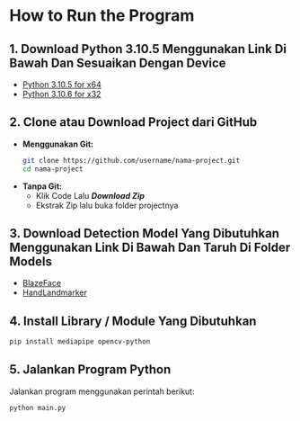 
# How to Run the Program

## 1. Download Python 3.10.5 Menggunakan Link Di Bawah Dan Sesuaikan Dengan Device

- [Python 3.10.5 for x64](https://www.python.org/ftp/python/3.10.5/python-3.10.5-amd64.exe)
- [Python 3.10.6 for x32](https://www.python.org/ftp/python/3.10.6/python-3.10.6.exe)

## 2. Clone atau Download Project dari GitHub
- **Menggunakan Git:**
  ```bash
  git clone https://github.com/username/nama-project.git
  cd nama-project

- **Tanpa Git:**
  - Klik Code Lalu ***Download Zip***
  - Ekstrak Zip lalu buka folder projectnya

## 3. Download Detection Model Yang Dibutuhkan Menggunakan Link Di Bawah Dan Taruh Di Folder Models

- [BlazeFace](https://storage.googleapis.com/mediapipe-models/face_detector/blaze_face_short_range/float16/latest/blaze_face_short_range.tflite)
- [HandLandmarker](https://storage.googleapis.com/mediapipe-models/hand_landmarker/hand_landmarker/float16/latest/hand_landmarker.task)
  
## 4. Install Library / Module Yang Dibutuhkan

```bash
pip install mediapipe opencv-python
```

## 5. Jalankan Program Python

Jalankan program menggunakan perintah berikut:

```bash
python main.py

```
